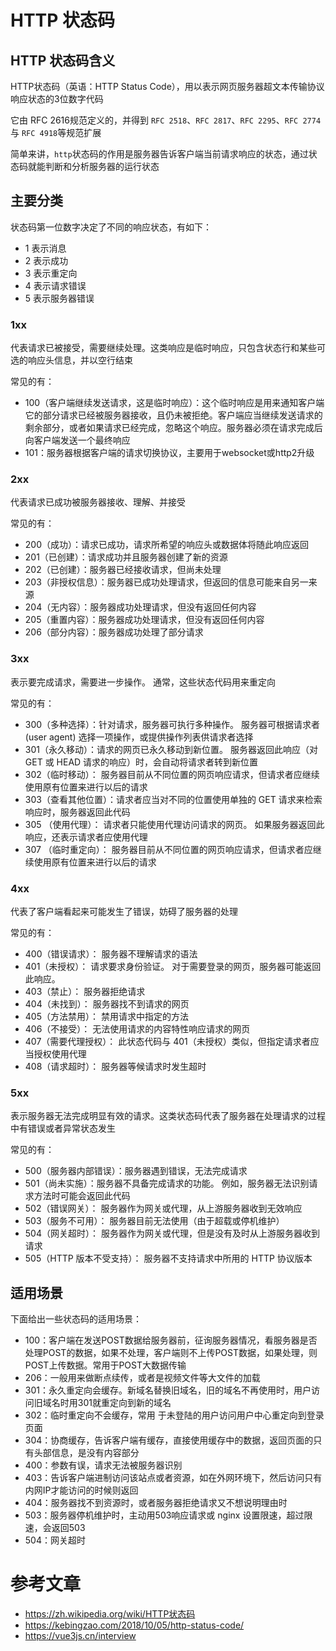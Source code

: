 # HTTP 状态码
## HTTP 状态码含义

HTTP状态码（英语：HTTP Status Code），用以表示网页服务器超文本传输协议响应状态的3位数字代码

它由 RFC 2616规范定义的，并得到 `RFC 2518`、`RFC 2817`、`RFC 2295`、`RFC 2774`与 `RFC 4918`等规范扩展

简单来讲，`http`状态码的作用是服务器告诉客户端当前请求响应的状态，通过状态码就能判断和分析服务器的运行状态

## 主要分类

状态码第一位数字决定了不同的响应状态，有如下：

- 1 表示消息
- 2 表示成功
- 3 表示重定向
- 4 表示请求错误
- 5 表示服务器错误

### 1xx

代表请求已被接受，需要继续处理。这类响应是临时响应，只包含状态行和某些可选的响应头信息，并以空行结束

常见的有：

- 100（客户端继续发送请求，这是临时响应）：这个临时响应是用来通知客户端它的部分请求已经被服务器接收，且仍未被拒绝。客户端应当继续发送请求的剩余部分，或者如果请求已经完成，忽略这个响应。服务器必须在请求完成后向客户端发送一个最终响应
- 101：服务器根据客户端的请求切换协议，主要用于websocket或http2升级

### 2xx

代表请求已成功被服务器接收、理解、并接受

常见的有：

- 200（成功）：请求已成功，请求所希望的响应头或数据体将随此响应返回
- 201（已创建）：请求成功并且服务器创建了新的资源
- 202（已创建）：服务器已经接收请求，但尚未处理
- 203（非授权信息）：服务器已成功处理请求，但返回的信息可能来自另一来源
- 204（无内容）：服务器成功处理请求，但没有返回任何内容
- 205（重置内容）：服务器成功处理请求，但没有返回任何内容
- 206（部分内容）：服务器成功处理了部分请求

### 3xx

表示要完成请求，需要进一步操作。 通常，这些状态代码用来重定向

常见的有：

- 300（多种选择）：针对请求，服务器可执行多种操作。 服务器可根据请求者 (user agent) 选择一项操作，或提供操作列表供请求者选择
- 301（永久移动）：请求的网页已永久移动到新位置。 服务器返回此响应（对 GET 或 HEAD 请求的响应）时，会自动将请求者转到新位置
- 302（临时移动）： 服务器目前从不同位置的网页响应请求，但请求者应继续使用原有位置来进行以后的请求
- 303（查看其他位置）：请求者应当对不同的位置使用单独的 GET 请求来检索响应时，服务器返回此代码
- 305 （使用代理）： 请求者只能使用代理访问请求的网页。 如果服务器返回此响应，还表示请求者应使用代理
- 307 （临时重定向）： 服务器目前从不同位置的网页响应请求，但请求者应继续使用原有位置来进行以后的请求

### 4xx

代表了客户端看起来可能发生了错误，妨碍了服务器的处理

常见的有：

- 400（错误请求）： 服务器不理解请求的语法
- 401（未授权）： 请求要求身份验证。 对于需要登录的网页，服务器可能返回此响应。
- 403（禁止）： 服务器拒绝请求
- 404（未找到）： 服务器找不到请求的网页
- 405（方法禁用）： 禁用请求中指定的方法
- 406（不接受）： 无法使用请求的内容特性响应请求的网页
- 407（需要代理授权）： 此状态代码与 401（未授权）类似，但指定请求者应当授权使用代理
- 408（请求超时）： 服务器等候请求时发生超时

### 5xx

表示服务器无法完成明显有效的请求。这类状态码代表了服务器在处理请求的过程中有错误或者异常状态发生

常见的有：

- 500（服务器内部错误）：服务器遇到错误，无法完成请求
- 501（尚未实施）：服务器不具备完成请求的功能。 例如，服务器无法识别请求方法时可能会返回此代码
- 502（错误网关）： 服务器作为网关或代理，从上游服务器收到无效响应
- 503（服务不可用）： 服务器目前无法使用（由于超载或停机维护）
- 504（网关超时）： 服务器作为网关或代理，但是没有及时从上游服务器收到请求
- 505（HTTP 版本不受支持）： 服务器不支持请求中所用的 HTTP 协议版本

## 适用场景

下面给出一些状态码的适用场景：

- 100：客户端在发送POST数据给服务器前，征询服务器情况，看服务器是否处理POST的数据，如果不处理，客户端则不上传POST数据，如果处理，则POST上传数据。常用于POST大数据传输
- 206：一般用来做断点续传，或者是视频文件等大文件的加载
- 301：永久重定向会缓存。新域名替换旧域名，旧的域名不再使用时，用户访问旧域名时用301就重定向到新的域名
- 302：临时重定向不会缓存，常用 于未登陆的用户访问用户中心重定向到登录页面
- 304：协商缓存，告诉客户端有缓存，直接使用缓存中的数据，返回页面的只有头部信息，是没有内容部分
- 400：参数有误，请求无法被服务器识别
- 403：告诉客户端进制访问该站点或者资源，如在外网环境下，然后访问只有内网IP才能访问的时候则返回
- 404：服务器找不到资源时，或者服务器拒绝请求又不想说明理由时
- 503：服务器停机维护时，主动用503响应请求或 nginx 设置限速，超过限速，会返回503
- 504：网关超时

# 参考文章

- https://zh.wikipedia.org/wiki/HTTP状态码
- https://kebingzao.com/2018/10/05/http-status-code/
- https://vue3js.cn/interview